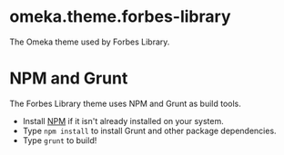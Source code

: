 # omeka.theme.forbes-library
The Omeka theme used by Forbes Library.

NPM and Grunt
===
The Forbes Library theme uses NPM and Grunt as build tools.
* Install [NPM](https://www.npmjs.com/) if it isn't already installed on your system.
* Type `npm install` to install Grunt and other package dependencies.
* Type `grunt` to build!
